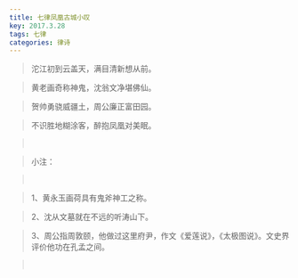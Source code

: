 ```yaml
---
title: 七律凤凰古城小叹
key: 2017.3.28
tags: 七律
categories: 律诗
---
```


<blockquote class="blockquote-center">沱江初到云盖天，满目清新想从前。
</blockquote>
<blockquote class="blockquote-center">黄老画奇称神鬼，沈翁文净堪佛仙。
</blockquote>
<blockquote class="blockquote-center">贺帅勇骁威疆土，周公廉正富田园。
</blockquote>
<blockquote class="blockquote-center">不识胜地糊涂客，醉抱凤凰对美眠。
</blockquote>
<blockquote class="blockquote-center"></br>
</blockquote>
<blockquote class="blockquote-center">小注：
</blockquote>
<blockquote class="blockquote-center"></br>
</blockquote>
<blockquote class="blockquote-center">1、黄永玉画荷具有鬼斧神工之称。
</blockquote>
<blockquote class="blockquote-center">2、沈从文墓就在不远的听涛山下。
</blockquote>
<blockquote class="blockquote-center">3、周公指周敦颐，他做过这里府尹，作文《爱莲说》，《太极图说》。文史界评价他功在孔孟之间。
</blockquote>
<blockquote class="blockquote-center"></br>
</blockquote>
